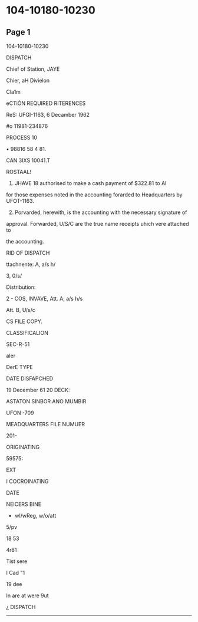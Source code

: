# 104-10180-10230

## Page 1

104-10180-10230

DISPATCH

Chief of Station, JAYE

Chier, aH Divielon

Cla1m

eCTiÓN REQUIRED RITERENCES

ReS: UFGI-1163, 6 Decamber 1962

#o 11981-234876

PROCESS 10

• 98816 58 4 81.

CAN 3IXS 10041.T

ROSTAAL!

1. JHAVE 18 authorised to make a cash payment of $322.81 to Al

for those expenses noted in the accounting forarded to Headquarters by UFOT-1163.

2. Porvarded, herewith, is the accounting with the necessary signature of

approval. Forwarded, U/S/C are the true name receipts uhich vere attached to

the accounting.

RID OF DISPATCH

ttachnente: A, a/s h/

3, 0/s/

Distribution:

2 - COS, INVAVE, Att. A, a/s h/s

Att. B, U/s/c

CS FILE COPY.

CLASSIFICALION

SEC-R-51

aler

DerE TYPE

DATE DISFAPCHED

19 December 61 20 DECK:

ASTATON SINBOR ANO MUMBIR

UFON -709

MEADQUARTERS FILE NUMUER

201-

ORIGINATING

59575:

EXT

I COCROINATING

DATE

NEICERS BINE

- wl/wReg, w/o/att

5/pv

18 53

4r81

Tist sere

I Cad "1

19 dee

In are at were 9ut

¿ DISPATCH

---

